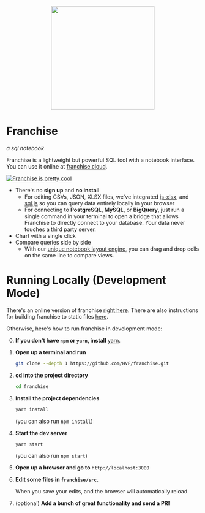 
<p align="center">
  <a href="https://franchise.cloud/app">
    <img src="https://i.imgur.com/RmMphMl.png" width='270'/>
  </a>
</p>

# Franchise
*a sql notebook*


Franchise is a lightweight but powerful SQL tool with a notebook interface. You can use it online at [franchise.cloud](https://franchise.cloud).

[![Franchise is pretty cool](https://franchise.cloud/images/landing-gif.gif)](https://franchise.cloud)

- There's no **sign up** and **no install**
    - For editing CSVs, JSON, XLSX files, we've integrated [js-xlsx](https://github.com/SheetJS/js-xlsx), and [sql.js](https://github.com/kripken/sql.js/) so you can query data entirely locally in your browser
    - For connecting to **PostgreSQL**, **MySQL**, or **BigQuery**, just run a single command in your terminal to open a bridge that allows Franchise to directly connect to your database. Your data never touches a third party server.
- Chart with a single click
- Compare queries side by side
    - With our [unique notebook layout engine](https://github.com/antimatter15/breadloaf), you can drag and drop cells on the same line to compare views.
    
# Running Locally (Development Mode)
There's an online version of franchise [right here](https://franchise.cloud). There are also instructions for building franchise to static files [here](https://github.com/HVF/franchise/blob/master/DEPLOYING_LOCALLY.md).

Otherwise, here's how to run franchise in development mode:

0. **If you don't have `npm` or `yarn`, install** [yarn](https://yarnpkg.com/en/docs/install).

1. **Open up a terminal and run**

    ```bash
    git clone --depth 1 https://github.com/HVF/franchise.git
    ```

2. **cd into the project directory**
    ```bash
    cd franchise
    ```

3. **Install the project dependencies**
    ```bash
    yarn install
    ```

    (you can also run `npm install`)

4. **Start the dev server**
    ```bash
    yarn start
    ```

    (you can also run `npm start`)

5. **Open up a browser and go to** `http://localhost:3000`

6. **Edit some files in `franchise/src`.**
    
    When you save your edits, and the browser will automatically reload.

7. (optional) **Add a bunch of great functionality and send a PR!**
